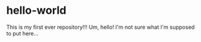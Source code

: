 # hello-world
This is my first ever repository!!!
Um, hello! I'm not sure what I'm supposed to put here...
